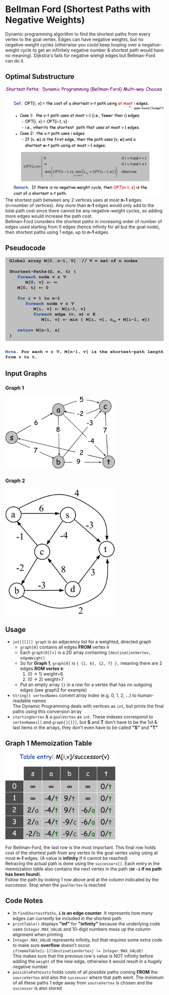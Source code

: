 # Bellman Ford (Shortest Paths with Negative Weights)
Dynamic programming algorithm to find the shortest paths from every vertex to the goal vertex. Edges can have negative weights, but no negative-weight cycles (otherwise you could keep looping over a negative-weight cycle to get an infinitely negative number & shortest path would have no meaning). Dijkstra's fails for negative wiehgt edges but Bellman-Ford can do it.

## Optimal Substructure
![](images/optimal-substructure.png)  
The shortest path between any 2 vertices uses at most **n-1** edges (n=number of vertices). Any more than **n-1** edges would only add to the total path cost since there cannot be any negative-weight cycles, so adding more edges would increase the path cost.  
Bellman-Ford considers the shortest paths in increasing order of number of edges used starting from 0 edges (hence infinity for all but the goal node), then shortest paths using 1 edge, up to **n-1** edges.

## Pseudocode
![](images/pseudocode.png)

## Input Graphs
### Graph 1
<img src="images/graph1.png" width="350">

### Graph 2
<img src="images/graph2.png" width="350">

## Usage
- `int[][][] graph` is an adjacency list for a weighted, directed graph
  - `graph[0]` contains all edges **FROM** vertex `0`
  - Each `graph[0][v]` is a 2D array containing `[destinationVertex, edgeWeight]`
  - So for **Graph 1**, `graph[0]` is `{ {1, 6}, {2, 7} },` meaning there are 2 edges **ROM vertex `0`**:
    1. (0 → 1) weight=6
    2. (0 → 2) weight=7
  - Put an empty array `{}` in a row for a vertex that has no outgoing edges (see graph2 for example)
- `String[] vertexNames` convert array index (e.g. 0, 1, 2, ...) to human-readable names  
The Dynamic Programming deals with vertices as `int`, but prints the final paths using this conversion array
- `startingVertex` & a `goalVertex` as `int`. These indexes correspond to `vertexNames[]` and `graph[][][]`, but **S** and **T** don't have to be the 1st & last items in the arrays, they don't even have to be called **"S"** and **"T"**

## Graph 1 Memoization Table
<img src="images/graph1-memoization-table.png" width="350">

For Bellman-Ford, the last row is the most important. This final row holds cost of the shortest path from any vertex to the goal vertex using using at most **n-1** edges. (A value is **infinity** if it cannot be reached)  
Retracing the actual path is done using the `successors[]`. Each entry in the memoization table also contains the next vertex in the path (**or `-1` if no path has been found**).  
Follow the path by looking 1 row above and at the column indicated by the successor. Stop when the `goalVertex` is reached


## Code Notes
- In `findShortestPaths`, **`i` is an edge counter**. It represents how many edges can currently be included in the shortest path
- `printTable()` displays **"inf"** for **"infinity"** because the underlying code uses `Integer.MAX_VALUE` and 10-digit numbers mess up the column alignment when printing
- `Integer.MAX_VALUE` represents infinity, but that requires some extra code to make sure **overflow** doesn't occur.  
`if(memoTable[i-1][destinationVertex] != Integer.MAX_VALUE)`  
This makes sure that the previous row's value is NOT infinity before adding the `weight` of the new edge, otherwise it would result in a hugely negative number
- `possiblePathCosts` holds costs of all possible paths coming **FROM** the `sourceVertex` and also the `successor` where that path went. The minimum of all these paths 1 edge away from `sourceVertex` is chosen and the `successor` is also stored
